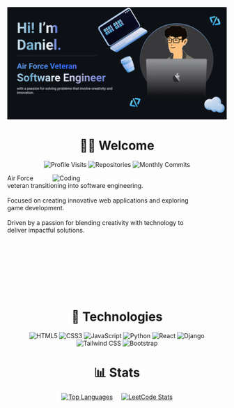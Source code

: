 <img src='github-banner.png' alt="GitHub Banner" />

<h1 align="center">🧑‍💻 Welcome</h1>

<p align="center">
  <img src="https://badges.pufler.dev/visits/dp1p/dp1p" alt="Profile Visits"/> 
  <!-- <img src="https://badges.pufler.dev/years/dp1p" alt="Years on GitHub"/> -->
  <img src="https://badges.pufler.dev/repos/dp1p" alt="Repositories"/>
  <img src="https://badges.pufler.dev/commits/monthly/dp1p" alt="Monthly Commits"/>
</p>

<img align="right" alt="Coding" width="400" src="coding.gif">

<p>
    Air Force veteran transitioning into software engineering. <br><br>
    Focused on creating innovative web applications and exploring <br> game development. <br><br>
    Driven by a passion for blending creativity with technology to <br> deliver impactful solutions.<br><br>
</p>


<br> <!-- line break for gap -->
<br>
<br>
<br>
<br>
<br>


<h1 align="center">🔧 Technologies</h1>

<p align="center">
  <img src="https://img.shields.io/badge/html5-%23E34F26?style=for-the-badge&logo=html5&logoColor=%23E34F26&labelColor=black" alt="HTML5"/>
  <img src="https://img.shields.io/badge/css3-%231572B6?style=for-the-badge&logo=css3&logoColor=%231572B6&labelColor=black" alt="CSS3"/>
  <img src="https://img.shields.io/badge/javascript-F7DF1E?style=for-the-badge&logo=javascript&logoColor=black&labelColor=black" alt="JavaScript"/>
  <img src="https://img.shields.io/badge/python-%233776AB?style=for-the-badge&logo=python&logoColor=%233776AB&labelColor=black" alt="Python"/>
  <img src="https://img.shields.io/badge/react-61DAFB?style=for-the-badge&logo=react&logoColor=%2361DAFB&labelColor=black" alt="React"/>
  <img src="https://img.shields.io/badge/django-%23092E20?style=for-the-badge&logo=django&logoColor=%23092E20&labelColor=black" alt="Django"/>
  <img src="https://img.shields.io/badge/tailwindcss-%2306B6D4?style=for-the-badge&logo=tailwindcss&logoColor=%2306B6D4&labelColor=black" alt="Tailwind CSS"/>
  <img src="https://img.shields.io/badge/bootstrap-%237952B3?style=for-the-badge&logo=bootstrap&logoColor=%237952B3&labelColor=black" alt="Bootstrap"/>
</p>

<h1 align="center">📊 Stats</h1>

<p align="center" style="display: flex; justify-content: center; gap: 20px;">
  <a href="https://github.com/dp1p">
    <img src="https://github-readme-stats.vercel.app/api/top-langs?username=dp1p&show_icons=true&layout=compact&theme=transparent" alt="Top Languages" style="width: 400px; height: auto;"/>
  </a>
  <a href="https://leetcode.com/dkei/">
    <img src="https://leetcard.jacoblin.cool/dkei?theme=dark&font=Kaisei%20Opti&ext=heatmap" alt="LeetCode Stats" style="width: 400px; height: auto;"/>
  </a>
</p>

<!-- GIT STATUS COMPACT ---------------------->
<!-- ![Top Langs](https://github-readme-stats.vercel.app/api/top-langs/?username=dp1p&langs_count=5) -->

<!--
**dp1p/dp1p** is a ✨ _special_ ✨ repository because its `README.md` (this file) appears on your GitHub profile.

Here are some ideas to get you started:

- 🔭 I’m currently working on ...
- 🌱 I’m currently learning ...
- 👯 I’m looking to collaborate on ...
- 🤔 I’m looking for help with ...
- 💬 Ask me about ...
- 📫 How to reach me: ...
- 😄 Pronouns: ...
- ⚡ Fun fact: ...
-->

<!-- <p>
    - 🔭 I’m currently working on **Vexa Web App**

    - 🌱 I’m currently learning **DevOps**

    - 💼 Check out my projects:
    - [Project 1](https://link-to-project1)
    - [Project 2](https://link-to-project2)
    - [Project 3](https://link-to-project3)
    - [Project 4](https://link-to-project4)

    - ⚡ Fun fact: **I am Funny**

    <h3>About Me</h3>

<h3>Favorite Games</h3>
<ul>
    <li>Pokemon</li>
    <li>Megaman</li>
    <li>Final Fantasy</li>
    <li>Smash Brothers</li>
    <li>Overwatch</li>
</ul>
<h3>Favorite Cars</h3>
<ul>
    <li>MK5 Supra 3.0 Premium</li>
    <li>BMW M3 CS</li>
    <li>Porsche 911 GT3RS</li>
    <li>Mclaren 720S</li>
</ul>
<h3>Favorite Mangas</h3>
<ul>
    <li>Jujutsu Kaisen</li>
    <li>Sakamoto Days</li>
    <li>Bleach</li>
    <li>Chainsaw Man</li>
</ul>
<h3>Hobbies</h3>
<ul>
    <li>Draw</li>
    <li>Gym</li>
    <li>Play Games</li>
</ul>

</p> -->


<!-- RESOURCES ----------------

https://simpleicons.org/ FOR ICONS
https://shields.io/ FOR IMPORTING ICONS TO GITHUB / HTML MARKDOWN -->